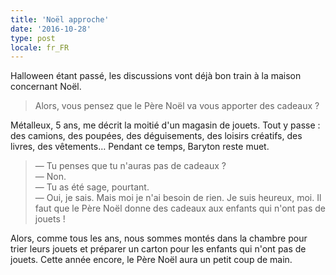 ```yaml
---
title: 'Noël approche'
date: '2016-10-28'
type: post
locale: fr_FR
---
```


Halloween étant passé, les discussions vont déjà bon train à la maison concernant Noël.

<!-- more -->

> Alors, vous pensez que le Père Noël va vous apporter des cadeaux ?

Métalleux, 5 ans, me décrit la moitié d'un magasin de jouets. Tout y passe : des camions, des poupées, des déguisements, des loisirs créatifs, des livres, des vêtements… Pendant ce temps, Baryton reste muet. 

> — Tu penses que tu n'auras pas de cadeaux ?  
> — Non.  
> — Tu as été sage, pourtant.  
> — Oui, je sais. Mais moi je n'ai besoin de rien. Je suis heureux, moi. Il faut que le Père Noël donne des cadeaux aux enfants qui n'ont pas de jouets !

Alors, comme tous les ans, nous sommes montés dans la chambre pour trier leurs jouets et préparer un carton pour les enfants qui n'ont pas de jouets. Cette année encore, le Père Noël aura un petit coup de main.
